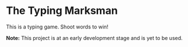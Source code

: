 # The Typing Marksman
This is a typing game. Shoot words to win!

**Note:** This project is at an early development stage and is yet to be used.
